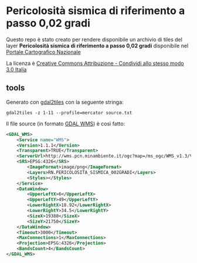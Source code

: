 # Pericolosità sismica di riferimento a passo 0,02 gradi

Questo repo è stato creato per rendere disponibile un archivio di tiles del layer **Pericolosità sismica di riferimento a passo 0,02 gradi** disponibile nel [Portale Cartografico Nazionale](http://www.pcn.minambiente.it/geoportal/catalog/search/resource/details.page?uuid=%7BDC542424-6C37-4B40-9A17-A7B72402D2F1%7D)

La licenza è [Creative Commons Attribuzione - Condividi allo stesso modo 3.0 Italia](http://creativecommons.org/licenses/by-sa/3.0/it)

## tools

Generato con [gdal2tiles](http://www.gdal.org/gdal2tiles.html) con la seguente stringa:

    gdal2tiles -z 1-11 --profile=mercator source.txt

Il file source (in formato [GDAL WMS](http://www.gdal.org/frmt_wms.html)) è così fatto:

```XML
<GDAL_WMS> 
    <Service name="WMS"> 
	<Version>1.1.1</Version> 
	<Transparent>TRUE</Transparent>
	<ServerUrl>http://wms.pcn.minambiente.it/ogc?map=/ms_ogc/WMS_v1.3/Vettoriali/Pericolosita_sismica_002.map</ServerUrl> 
	<SRS>EPSG:4326</SRS> 
        <ImageFormat>image/png</ImageFormat> 
        <Layers>RN.PERICOLOSITA_SISMICA_002GRADI</Layers> 
        <Styles></Styles> 
    </Service> 
    <DataWindow> 
        <UpperLeftX>6</UpperLeftX> 
        <UpperLeftY>49</UpperLeftY> 
        <LowerRightX>18.92</LowerRightX> 
        <LowerRightY>34.5</LowerRightY> 
        <SizeX>19380</SizeX> 
        <SizeY>21750</SizeY> 
    </DataWindow> 
    <Timeout>3000</Timeout>
	<MaxConnections>1</MaxConnections>
    <Projection>EPSG:4326</Projection>
	<BandsCount>4</BandsCount>
</GDAL_WMS>
```
	


